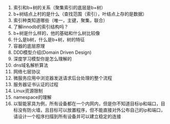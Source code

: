 1. 索引和b+树的关系（聚集索引的底层是b+树）
2. b+树结点上村的是什么（查找范围（索引），叶结点上存的是数据）
3. 索引种类知道哪些（唯一，主键，聚集，联合）
4. 了解innodb的索引结构吗？
5. b+树是什么样的，他的基础和什么树比较像
6. 什么是b树，什么是b+树，树的特征
7. 容器的底层原理
8. DDD模型介绍(Domain Driven Design)
9. 深度学习模型你是怎么理解的
10. dns域名解析算法
11. 网络七层协议
12. 微服务应用中浏览器发送请求后台处理的整个流程
13. 服务器证书认证的过程
14. Linux资源限制
15. namespace的理解
16. 以智能家具为例，所有设备都在一个内网内，但是你不知道目标ip和端口，目标没有防火墙，且目标可以放置程序，但不能直接对外公布自己的ip和端口，请设计一个程序扫描到所有设备并可以建立稳定的连接